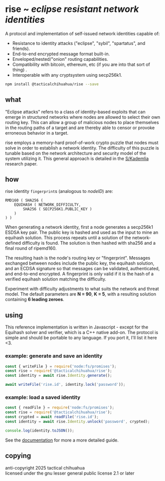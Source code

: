 # rise ~ *eclipse resistant network identities*

A protocol and implementation of self-issued network identities capable of:

* Resistance to identity attacks ("eclipse", "sybil", "spartatus", and friends).
* End-to-end encrypted message format built-in.
* Enveloped/nested/"onion" routing capabilities.
* Compatibility with bitcoin, ethereum, etc (if you are into that sort of thing) .
* Interoperable with any cryptsystem using secp256k1.

```sh
npm install @tacticalchihuahua/rise --save
```

## what

"Eclipse attacks" refers to a class of identity-based exploits that 
can emerge in structured networks where nodes are allowed to select their own 
routing key. This can allow a group of malicious nodes to place themselves in 
the routing paths of a target and are thereby able to censor or provoke 
erroneous behavior in a target.

rise employs a memory-hard proof-of-work crypto puzzle that nodes must solve in 
order to establish a network identity. The difficulty of this puzzle is tunable
based on the network architecture and security model of the system utilizing it.
This general approach is detailed in the [S/Kademlia](https://telematics.tm.kit.edu/publications/Files/267/SKademlia_2007.pdf) 
research paper.

## how

rise identity `fingerprint`s (analogous to *nodeID*) are:

```
RMD160 ( SHA256 ( 
    EQUIHASH ( NETWORK_DIFFICULTY, 
        SHA256 ( SECP256K1.PUBLIC_KEY ) 
    ) 
) )
```

When generating a network identity, first a node generates a secp256k1 ESDSA 
key pair. The public key is hashed and used as the input to mine an equihash 
solution. This process repeats until a solution of the network-defined 
difficulty is found. The solution is then hashed with sha256 and a final 
round of ripemd160.

The resulting hash is the node's routing key or "fingerprint". Messages 
exchanged between nodes include the public key, the equihash solution, and 
an ECDSA signature so that messages can be validated, authenticated, and 
end-to-end encrypted. A fingerprint is only valid if it is the hash of a 
verified equihash solution matching the difficulty.

Experiment with difficulty adjustments to what suits the network and threat 
model. The default parameters are **N = 90**, **K = 5**, with a resulting 
solution containing **6 leading zeroes**. 

## using

This reference implementation is written in Javascript - except for the 
Equihash solver and verifier, which is a C++ native add-on. The protocol is 
simple and should be portable to any language. If you port it, I'll list 
it here <3.

### example: generate and save an identity

```js
const { writeFile } = require('node:fs/promises');
const rise = require('@tacticalchihuahua/rise');
const identity = await rise.Identity.generate();

await writeFile('rise.id', identity.lock('password'));
```

### example: load a saved identity

```js
const { readFile } = require('node:fs/promises');
const rise = require('@tacticalchihuahua/rise');
const crypted = await readFile('rise.id');
const identity = await rise.Identity.unlock('password', crypted);

console.log(identity.toJSON());
```

See the [documentation](docs) for more a more detailed guide.

## copying

anti-copyright 2025 tactical chihuahua  
licensed under the gnu lesser general public license 2.1 or later

